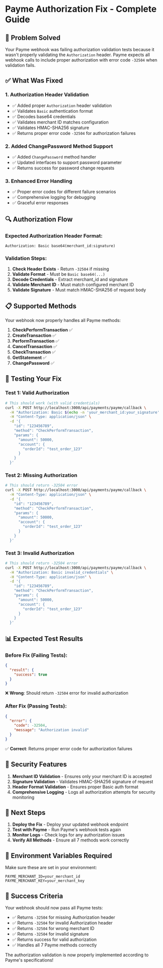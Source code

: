 # Payme Authorization Fix - Complete Guide

## 🔧 **Problem Solved**

Your Payme webhook was failing authorization validation tests because it wasn't properly validating the `Authorization` header. Payme expects all webhook calls to include proper authorization with error code `-32504` when validation fails.

## ✅ **What Was Fixed**

### **1. Authorization Header Validation**

- ✅ Added proper `Authorization` header validation
- ✅ Validates `Basic` authentication format
- ✅ Decodes base64 credentials
- ✅ Validates merchant ID matches configuration
- ✅ Validates HMAC-SHA256 signature
- ✅ Returns proper error code `-32504` for authorization failures

### **2. Added ChangePassword Method Support**

- ✅ Added `ChangePassword` method handler
- ✅ Updated interfaces to support password parameter
- ✅ Returns success for password change requests

### **3. Enhanced Error Handling**

- ✅ Proper error codes for different failure scenarios
- ✅ Comprehensive logging for debugging
- ✅ Graceful error responses

## 🔍 **Authorization Flow**

### **Expected Authorization Header Format:**

```
Authorization: Basic base64(merchant_id:signature)
```

### **Validation Steps:**

1. **Check Header Exists** - Return `-32504` if missing
2. **Validate Format** - Must be `Basic base64(...)`
3. **Decode Credentials** - Extract merchant_id and signature
4. **Validate Merchant ID** - Must match configured merchant ID
5. **Validate Signature** - Must match HMAC-SHA256 of request body

## 📋 **Supported Methods**

Your webhook now properly handles all Payme methods:

1. **CheckPerformTransaction** ✅
2. **CreateTransaction** ✅
3. **PerformTransaction** ✅
4. **CancelTransaction** ✅
5. **CheckTransaction** ✅
6. **GetStatement** ✅
7. **ChangePassword** ✅

## 🧪 **Testing Your Fix**

### **Test 1: Valid Authorization**

```bash
# This should work (with valid credentials)
curl -X POST http://localhost:3000/api/payments/payme/callback \
  -H "Authorization: Basic $(echo -n 'your_merchant_id:your_signature' | base64)" \
  -H "Content-Type: application/json" \
  -d '{
    "id": "123456789",
    "method": "CheckPerformTransaction",
    "params": {
      "amount": 50000,
      "account": {
        "orderId": "test_order_123"
      }
    }
  }'
```

### **Test 2: Missing Authorization**

```bash
# This should return -32504 error
curl -X POST http://localhost:3000/api/payments/payme/callback \
  -H "Content-Type: application/json" \
  -d '{
    "id": "123456789",
    "method": "CheckPerformTransaction",
    "params": {
      "amount": 50000,
      "account": {
        "orderId": "test_order_123"
      }
    }
  }'
```

### **Test 3: Invalid Authorization**

```bash
# This should return -32504 error
curl -X POST http://localhost:3000/api/payments/payme/callback \
  -H "Authorization: Basic invalid_credentials" \
  -H "Content-Type: application/json" \
  -d '{
    "id": "123456789",
    "method": "CheckPerformTransaction",
    "params": {
      "amount": 50000,
      "account": {
        "orderId": "test_order_123"
      }
    }
  }'
```

## 📊 **Expected Test Results**

### **Before Fix (Failing Tests):**

```json
{
  "result": {
    "success": true
  }
}
```

❌ **Wrong**: Should return `-32504` error for invalid authorization

### **After Fix (Passing Tests):**

```json
{
  "error": {
    "code": -32504,
    "message": "Authorization invalid"
  }
}
```

✅ **Correct**: Returns proper error code for authorization failures

## 🔐 **Security Features**

1. **Merchant ID Validation** - Ensures only your merchant ID is accepted
2. **Signature Validation** - Validates HMAC-SHA256 signature of request
3. **Header Format Validation** - Ensures proper Basic auth format
4. **Comprehensive Logging** - Logs all authorization attempts for security monitoring

## 🚀 **Next Steps**

1. **Deploy the Fix** - Deploy your updated webhook endpoint
2. **Test with Payme** - Run Payme's webhook tests again
3. **Monitor Logs** - Check logs for any authorization issues
4. **Verify All Methods** - Ensure all 7 methods work correctly

## 📝 **Environment Variables Required**

Make sure these are set in your environment:

```env
PAYME_MERCHANT_ID=your_merchant_id
PAYME_MERCHANT_KEY=your_merchant_key
```

## 🎯 **Success Criteria**

Your webhook should now pass all Payme tests:

- ✅ Returns `-32504` for missing Authorization header
- ✅ Returns `-32504` for invalid Authorization header
- ✅ Returns `-32504` for wrong merchant ID
- ✅ Returns `-32504` for invalid signature
- ✅ Returns success for valid authorization
- ✅ Handles all 7 Payme methods correctly

The authorization validation is now properly implemented according to Payme's specifications!
